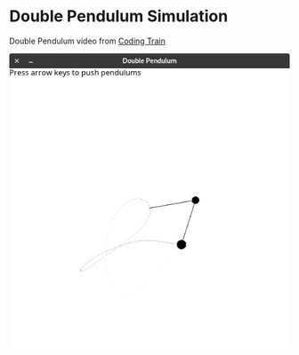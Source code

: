 # Double Pendulum Simulation

Double Pendulum video from [Coding Train](https://www.youtube.com/watch?v=uWzPe_S-RVE)

![Screenshot](screenshot.png)
